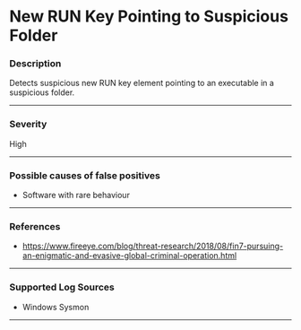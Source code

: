 # New RUN Key Pointing to Suspicious Folder
### Description

Detects suspicious new RUN key element pointing to an executable in a suspicious folder.

-------------------
### Severity

High

-------------------
<!---
### Detailed Information

- Why is this alert triggered?
- What are the typical causes that generate this alert? (e.g. port scans, unusual file access activity, etc...)
- Which corroborating information should be looked up?
- Any supporting queries to get more information?
- Any supporting visualizations to get more information?

-------------------
--->
### Possible causes of false positives

- Software with rare behaviour

-------------------
### References

- https://www.fireeye.com/blog/threat-research/2018/08/fin7-pursuing-an-enigmatic-and-evasive-global-criminal-operation.html

-------------------
### Supported Log Sources

- Windows Sysmon

-------------------
